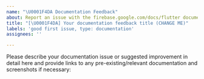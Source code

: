 ```yaml
---
name: "\U0001F4DA Documentation Feedback"
about: Report an issue with the firebase.google.com/docs/flutter documentation or suggest an improvement.
title: "[\U0001F4DA] Your documentation feedback title (CHANGE ME)"
labels: 'good first issue, type: documentation'
assignees: ''

---
```


Please describe your documentation issue or suggested improvement in detail here and provide links to any pre-existing/relevant documentation and screenshots if necessary:
